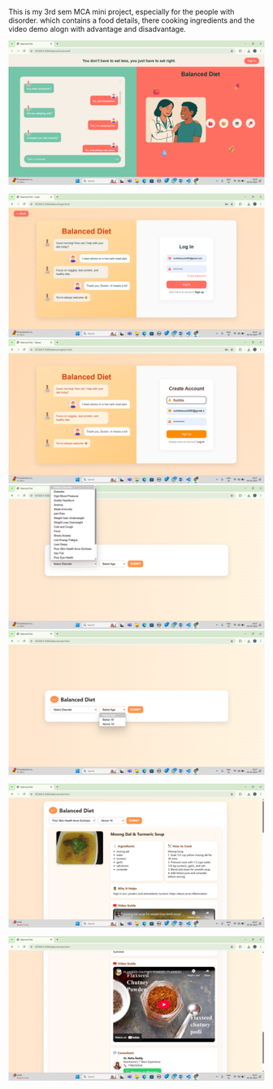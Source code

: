 This is my 3rd sem MCA mini project, especially for the people with disorder.
which contains a food details, there cooking ingredients and the video demo alogn with advantage and disadvantage.

![image alt](https://github.com/Suhas-l6361/balanced-diet/blob/main/Screenshot%20(44).png?raw=true)

![image alt](
https://github.com/Suhas-l6361/balanced-diet/blob/main/Screenshot%20(45).png?raw=true
)
![image alt](https://github.com/Suhas-l6361/balanced-diet/blob/main/Screenshot%20(46).png?raw=true
)
![image alt](https://github.com/Suhas-l6361/balanced-diet/blob/main/Screenshot%20(47).png?raw=true)
![image alt](https://github.com/Suhas-l6361/balanced-diet/blob/main/Screenshot%20(48).png?raw=true)

![image alt](https://github.com/Suhas-l6361/balanced-diet/blob/main/Screenshot%20(49).png?raw=true)

![image alt](https://github.com/Suhas-l6361/balanced-diet/blob/main/Screenshot%20(50).png?raw=true
)
